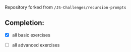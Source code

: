 Repository forked from `/JS-Challenges/recursion-prompts`

## Completion:

- [x] all basic exercises
- [ ] all advanced exercises

